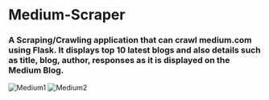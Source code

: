 # Medium-Scraper 
### A Scraping/Crawling application that can crawl medium.com using Flask. It displays top 10 latest blogs and also details such as title, blog, author, responses as it is displayed on the Medium Blog.

![Medium1](https://user-images.githubusercontent.com/103406482/221828770-d8959e06-7747-496a-977a-05095139f441.png)
![Medium2](https://user-images.githubusercontent.com/103406482/221828781-ea3a3ddd-90f0-4fbe-bd93-ea58fe1f5036.png)

